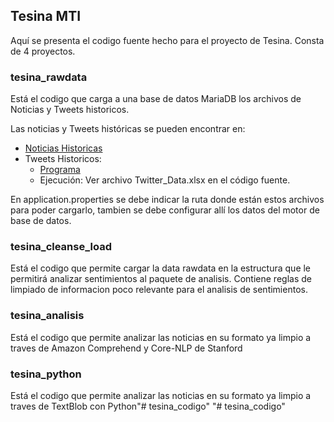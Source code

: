 ## Tesina MTI

Aquí se presenta el codigo fuente hecho para el proyecto de Tesina. Consta de 4 proyectos.

### tesina_rawdata

Está el codigo que carga a una base de datos MariaDB los archivos de Noticias y Tweets historicos. 

Las noticias y Tweets históricas se pueden encontrar en:

- [Noticias Historicas](https://github.com/philipperemy/financial-news-dataset)
- Tweets Historicos:
  - [Programa](https://github.com/Jefferson-Henrique/GetOldTweets-python)
  - Ejecución: Ver archivo Twitter_Data.xlsx en el código fuente.

En application.properties se debe indicar la ruta donde están estos archivos para poder cargarlo, tambien se debe configurar allí los datos del motor de base de datos.
	
### tesina_cleanse_load

Está el codigo que permite cargar la data rawdata en la estructura que le permitirá analizar sentimientos al paquete de analisis.
Contiene reglas de limpiado de informacion poco relevante para el analisis de sentimientos.

### tesina_analisis

Está el codigo que permite analizar las noticias en su formato ya limpio a traves de Amazon Comprehend y Core-NLP de Stanford

### tesina_python

Está el codigo que permite analizar las noticias en su formato ya limpio a traves de TextBlob con Python"# tesina_codigo" 
"# tesina_codigo" 
